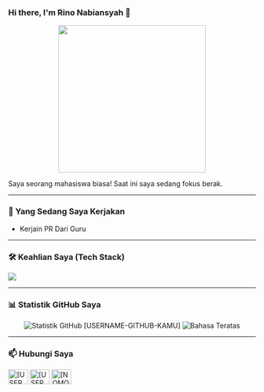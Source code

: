 ### Hi there, I'm Rino Nabiansyah 👋

<p align="center">
  <img src="https://media.giphy.com/media/v1.Y2lkPTc5MGI3NjExOWVoZHFldjRzZm5xZGR2eXFseHFvN3RzNWk2cjExNnF6NWZkNW1maCZlcD12MV9pbnRlcm5hbF9naWZfYnlfaWQmY3Q9Zw/M9gbBd9hDx804002x1/giphy.gif" width="300"/>
</p>

Saya seorang mahasiswa biasa! Saat ini saya sedang fokus berak.

---

### 🌱 Yang Sedang Saya Kerjakan

-   Kerjain PR Dari Guru

---

### 🛠️ Keahlian Saya (Tech Stack)

<p align="left">
  <a href="https://skillicons.dev">
    <img src="https://skillicons.dev/icons?i=js,html,css,nodejs,express,react,vue,git,github,vscode" />
  </a>
</p>

---

### 📊 Statistik GitHub Saya

<p align="center">
  <img align="center" src="https://github-readme-stats.vercel.app/api?username=rino237gk&show_icons=true&locale=id&theme=radical" alt="Statistik GitHub [USERNAME-GITHUB-KAMU]" />
  <img align="center" src="https://github-readme-stats.vercel.app/api/top-langs/?username=rino237gk&layout=compact&locale=id&theme=radical" alt="Bahasa Teratas" />
</p>

---

### 📫 Hubungi Saya

<p align="left">
<a href="https://instagram.com/[USERNAME-INSTAGRAM-KAMU]" target="blank"><img align="center" src="https://raw.githubusercontent.com/rahuldkjain/github-profile-readme-generator/master/src/images/icons/Social/instagram.svg" alt="[USERNAME-INSTAGRAM-KAMU]" height="30" width="40" /></a>
<a href="https://linkedin.com/in/[USERNAME-LINKEDIN-KAMU]" target="blank"><img align="center" src="https://raw.githubusercontent.com/rahuldkjain/github-profile-readme-generator/master/src/images/icons/Social/linked-in-alt.svg" alt="[USERNAME-LINKEDIN-KAMU]" height="30" width="40" /></a>
<a href="https://wa.me/[NOMOR-WHATSAPP-KAMU]" target="blank"><img align="center" src="https://raw.githubusercontent.com/rahuldkjain/github-profile-readme-generator/master/src/images/icons/Social/whatsapp.svg" alt="[NOMOR-WHATSAPP-KAMU]" height="30" width="40" /></a>
</p>

